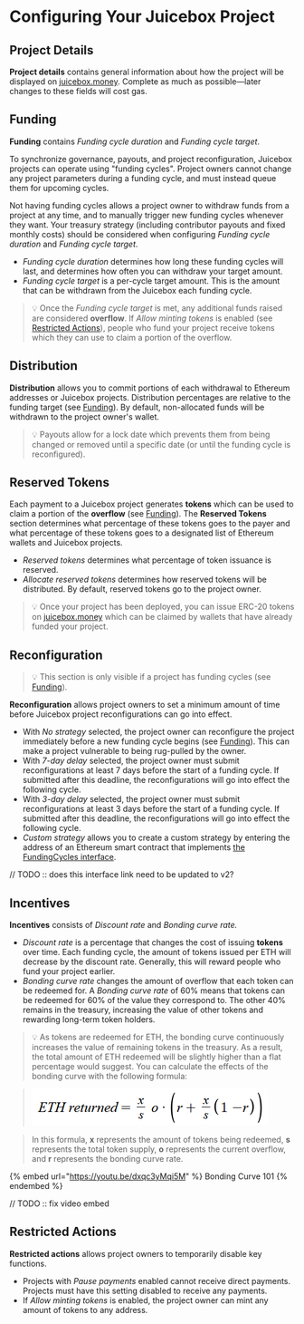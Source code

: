 # Configuring Your Juicebox Project

## Project Details

**Project details** contains general information about how the project will be displayed on [juicebox.money](https://www.juicebox.money). Complete as much as possible—later changes to these fields will cost gas.

## Funding

**Funding** contains _Funding cycle duration_ and _Funding cycle target_.

To synchronize governance, payouts, and project reconfiguration, Juicebox projects can operate using "funding cycles". Project owners cannot change any project parameters during a funding cycle, and must instead queue them for upcoming cycles.&#x20;

Not having funding cycles allows a project owner to withdraw funds from a project at any time, and to manually trigger new funding cycles whenever they want. Your treasury strategy (including contributor payouts and fixed monthly costs) should be considered when configuring _Funding cycle duration_ and _Funding cycle target_.

- _Funding cycle duration_ determines how long these funding cycles will last, and determines how often you can withdraw your target amount.
- _Funding cycle target_ is a per-cycle target amount. This is the amount that can be withdrawn from the Juicebox each funding cycle.

> 💡 Once the _Funding cycle target_ is met, any additional funds raised are considered **overflow**. If _Allow minting tokens_ is enabled (see [Restricted Actions](#restricted-actions)), people who fund your project receive tokens which they can use to claim a portion of the overflow.

## Distribution

**Distribution** allows you to commit portions of each withdrawal to Ethereum addresses or Juicebox projects. Distribution percentages are relative to the funding target (see [Funding](#funding)). By default, non-allocated funds will be withdrawn to the project owner's wallet.

> 💡 Payouts allow for a lock date which prevents them from being changed or removed until a specific date (or until the funding cycle is reconfigured).

## Reserved Tokens

Each payment to a Juicebox project generates **tokens** which can be used to claim a portion of the **overflow** (see [Funding](#funding)). The **Reserved Tokens** section determines what percentage of these tokens goes to the payer and what percentage of these tokens goes to a designated list of Ethereum wallets and Juicebox projects.

- _Reserved tokens_ determines what percentage of token issuance is reserved.
- _Allocate reserved tokens_ determines how reserved tokens will be distributed. By default, reserved tokens go to the project owner.

> 💡 Once your project has been deployed, you can issue ERC-20 tokens on [juicebox.money](https://www.juicebox.money) which can be claimed by wallets that have already funded your project.

## Reconfiguration

> 💡 This section is only visible if a project has funding cycles (see [Funding](#funding)).

**Reconfiguration** allows project owners to set a minimum amount of time before Juicebox project reconfigurations can go into effect.

- With _No strategy_ selected, the project owner can reconfigure the project immediately before a new funding cycle begins (see [Funding](#funding)). This can make a project vulnerable to being rug-pulled by the owner.
- With _7-day delay_ selected, the project owner must submit reconfigurations at least 7 days before the start of a funding cycle. If submitted after this deadline, the reconfigurations will go into effect the following cycle.
- With _3-day delay_ selected, the project owner must submit reconfigurations at least 3 days before the start of a funding cycle. If submitted after this deadline, the reconfigurations will go into effect the following cycle.
- _Custom strategy_ allows you to create a custom strategy by entering the address of an Ethereum smart contract that implements [the FundingCycles interface](https://github.com/jbx-protocol/juice-contracts-v1/blob/05828d57e3a27580437fc258fe9041b2401fc044/contracts/FundingCycles.sol).

// TODO :: does this interface link need to be updated to v2?

## Incentives

**Incentives** consists of _Discount rate_ and _Bonding curve rate._

- _Discount rate_ is a percentage that changes the cost of issuing **tokens** over time. Each funding cycle, the amount of tokens issued per ETH will decrease by the discount rate. Generally, this will reward people who fund your project earlier.
- _Bonding curve rate_ changes the amount of overflow that each token can be redeemed for. A _Bonding curve rate_ of 60% means that tokens can be redeemed for 60% of the value they correspond to. The other 40% remains in the treasury, increasing the value of other tokens and rewarding long-term token holders.

> 💡 As tokens are redeemed for ETH, the bonding curve continuously increases the value of remaining tokens in the treasury. As a result, the total amount of ETH redeemed will be slightly higher than a flat percentage would suggest. You can calculate the effects of the bonding curve with the following formula:

> ![](../img/Capture2.PNG)

> In this formula, **x** represents the amount of tokens being redeemed, **s** represents the total token supply, **o** represents the current overflow, and **r** represents the bonding curve rate.

{% embed url="https://youtu.be/dxqc3yMqi5M" %}
Bonding Curve 101
{% endembed %}

// TODO :: fix video embed

## Restricted Actions

**Restricted actions** allows project owners to temporarily disable key functions.

- Projects with _Pause payments_ enabled cannot receive direct payments. Projects must have this setting disabled to receive any payments.
- If _Allow minting tokens_ is enabled, the project owner can mint any amount of tokens to any address.
